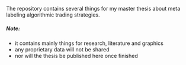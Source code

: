 The repository contains several things for my master thesis about meta labeling algorithmic trading strategies.

##### Note: 
- it contains mainly things for research, literature and graphics
- any proprietary data will not be shared
- nor will the thesis be published here once finished
